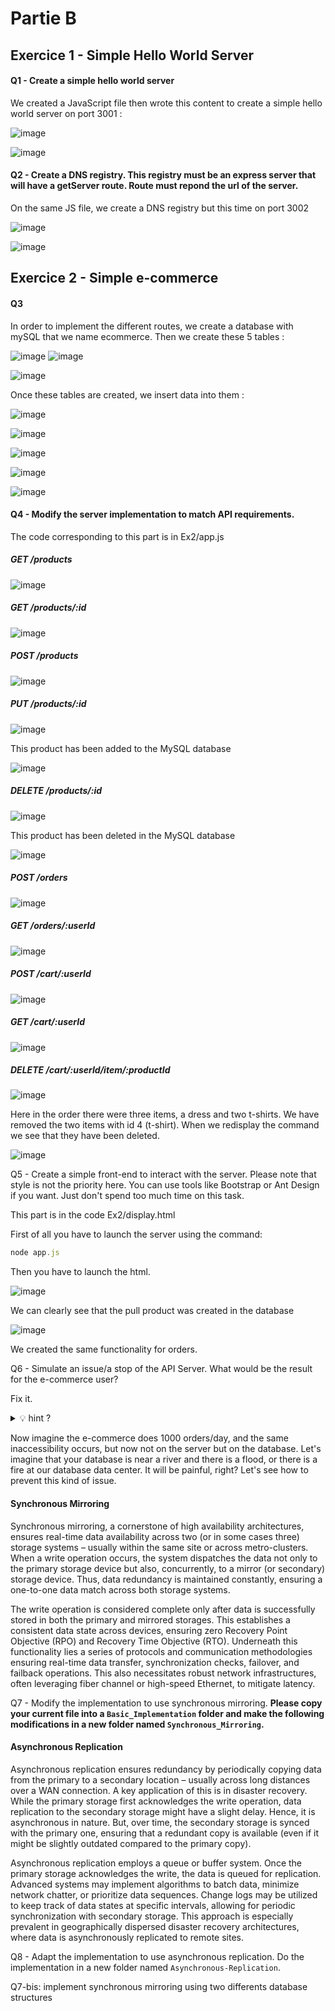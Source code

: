 # Partie B

##  Exercice 1 - Simple Hello World Server

#### Q1 - Create a simple hello world server

We created a JavaScript file then wrote this content to create a simple hello world server on port 3001 :

![image](https://github.com/mariondss/Decentralization_Workshop3/assets/114142047/d2cec9c5-1f30-43d5-8d1b-19666625db8d)

![image](https://github.com/mariondss/Decentralization_Workshop3/assets/114142047/23f521e0-ce95-4150-a7b5-c006455657dc)


#### Q2 - Create a DNS registry. This registry must be an express server that will have a getServer route. Route must repond the url of the server.

On the same JS file, we create a DNS registry but this time on port 3002

![image](https://github.com/mariondss/Decentralization_Workshop3/assets/114142047/f4412f37-1fcd-487a-8cb4-2757fa8d5a23)

![image](https://github.com/mariondss/Decentralization_Workshop3/assets/114142047/3d9e7433-55ee-446f-b303-c098b62d6983)


##  Exercice 2 - Simple e-commerce

#### Q3 
In order to implement the different routes, we create a database with mySQL that we name ecommerce. Then we create these 5 tables : 

![image](https://github.com/mariondss/Decentralization_Workshop3/assets/114142047/6a83df25-0eff-4c42-b8a3-7f9e63e5fccf)
![image](https://github.com/mariondss/Decentralization_Workshop3/assets/114142047/79fb1b90-9bc3-4426-9670-81bd62545ce1)

![image](https://github.com/mariondss/Decentralization_Workshop3/assets/114142047/e7117088-33e9-4fe2-8c5c-be4c29a572a1)

Once these tables are created, we insert data into them :

![image](https://github.com/mariondss/Decentralization_Workshop3/assets/114142047/62470ff3-4ada-4800-897f-e9b442c0d6d9)

![image](https://github.com/mariondss/Decentralization_Workshop3/assets/114142047/dc22ee09-6757-4bec-bb03-cd196f5b7d47)

![image](https://github.com/mariondss/Decentralization_Workshop3/assets/114142047/1e617b30-2455-473a-9ed7-e2c978dcd911)

![image](https://github.com/mariondss/Decentralization_Workshop3/assets/114142047/ecb190bd-0883-4633-baef-e44595f5a571)

![image](https://github.com/mariondss/Decentralization_Workshop3/assets/114142047/07ba1300-1e47-40fe-9d41-9bb40143f492)


#### Q4 - Modify the server implementation to match API requirements.

The code corresponding to this part is in Ex2/app.js

#####  GET /products

![image](https://github.com/mariondss/Decentralization_Workshop3/assets/114142047/60805f25-3272-401e-a292-244dd9df6d0d)


#####  GET /products/:id

![image](https://github.com/mariondss/Decentralization_Workshop3/assets/114142047/9a22c2bd-e508-4d97-8bcd-a772b2c32fff)


#####  POST /products

![image](https://github.com/mariondss/Decentralization_Workshop3/assets/114142047/271e5372-4951-4520-a73f-ff24d5c1270c)


#####  PUT /products/:id

![image](https://github.com/mariondss/Decentralization_Workshop3/assets/114142047/d8ecc14e-906f-403d-973b-487453b09aa0)

This product has been added to the MySQL database

![image](https://github.com/mariondss/Decentralization_Workshop3/assets/114142047/0e4824a9-4b2d-4d5d-bbe3-6fa1302d9be2)


#####  DELETE /products/:id

![image](https://github.com/mariondss/Decentralization_Workshop3/assets/114142047/7a4e9cf0-f3a4-4622-a8c8-37d72d23d4c2)

This product has been deleted in the MySQL database

![image](https://github.com/mariondss/Decentralization_Workshop3/assets/114142047/88621f6e-3fa1-46a8-9dfc-67a6dc6f602b)


#####  POST /orders

![image](https://github.com/mariondss/Decentralization_Workshop3/assets/114142047/a0357c86-4b34-4ed1-9b0c-05c6200e4f72)


#####  GET /orders/:userId

![image](https://github.com/mariondss/Decentralization_Workshop3/assets/114142047/da9484fe-b5e7-4fad-80de-4770c52a27ec)


#####  POST /cart/:userId

![image](https://github.com/mariondss/Decentralization_Workshop3/assets/114142047/d85ba51b-9ab9-4984-bdd7-dbff730bf2ac)


#####  GET /cart/:userId

![image](https://github.com/mariondss/Decentralization_Workshop3/assets/114142047/70360174-709e-42a8-a49a-af4a49d70464)


#####  DELETE /cart/:userId/item/:productId

![image](https://github.com/mariondss/Decentralization_Workshop3/assets/114142047/b39db948-37f1-4106-915f-886719404a68)

Here in the order there were three items, a dress and two t-shirts. We have removed the two items with id 4 (t-shirt). When we redisplay the command we see that they have been deleted.

![image](https://github.com/mariondss/Decentralization_Workshop3/assets/114142047/9109c433-1c4f-4c62-84db-166f56650c90)



Q5 - Create a simple front-end to interact with the server. Please note that style is not the priority here. You can use tools like Bootstrap or Ant Design if you want. Just don't spend too much time on this task.

This part is in the code Ex2/display.html

First of all you have to launch the server using the command: 
```javascript
node app.js
```
Then you have to launch the html.

![image](https://github.com/mariondss/Decentralization_Workshop3/assets/114142047/3b016f2c-4840-47ad-be2e-24077cd27d56)

We can clearly see that the pull product was created in the database

![image](https://github.com/mariondss/Decentralization_Workshop3/assets/114142047/42b0fefe-9327-4947-8d7e-a16a4b06cffd)

We created the same functionality for orders.


Q6 - Simulate an issue/a stop of the API Server. What would be the result for the e-commerce user?

Fix it.
<details>
    <summary>💡 hint ?</summary>
    Modify the DNS.
</details>

Now imagine the e-commerce does 1000 orders/day, and the same inaccessibility occurs, but now not on the server but on the database. Let's imagine that your database is near a river and there is a flood, or there is a fire at our database data center. It will be painful, right? Let's see how to prevent this kind of issue.

#### Synchronous Mirroring

Synchronous mirroring, a cornerstone of high availability architectures, ensures real-time data availability across two (or in some cases three) storage systems – usually within the same site or across metro-clusters. When a write operation occurs, the system dispatches the data not only to the primary storage device but also, concurrently, to a mirror (or secondary) storage device. Thus, data redundancy is maintained constantly, ensuring a one-to-one data match across both storage systems.

The write operation is considered complete only after data is successfully stored in both the primary and mirrored storages. This establishes a consistent data state across devices, ensuring zero Recovery Point Objective (RPO) and Recovery Time Objective (RTO). Underneath this functionality lies a series of protocols and communication methodologies ensuring real-time data transfer, synchronization checks, failover, and failback operations. This also necessitates robust network infrastructures, often leveraging fiber channel or high-speed Ethernet, to mitigate latency.

Q7 - Modify the implementation to use synchronous mirroring. **Please copy your current file into a `Basic_Implementation` folder and make the following modifications in a new folder named `Synchronous_Mirroring`.**

#### Asynchronous Replication

Asynchronous replication ensures redundancy by periodically copying data from the primary to a secondary location – usually across long distances over a WAN connection. A key application of this is in disaster recovery. While the primary storage first acknowledges the write operation, data replication to the secondary storage might have a slight delay. Hence, it is asynchronous in nature. But, over time, the secondary storage is synced with the primary one, ensuring that a redundant copy is available (even if it might be slightly outdated compared to the primary copy).

Asynchronous replication employs a queue or buffer system. Once the primary storage acknowledges the write, the data is queued for replication. Advanced systems may implement algorithms to batch data, minimize network chatter, or prioritize data sequences. Change logs may be utilized to keep track of data states at specific intervals, allowing for periodic synchronization with secondary storage. This approach is especially prevalent in geographically dispersed disaster recovery architectures, where data is asynchronously replicated to remote sites.

Q8 - Adapt the implementation to use asynchronous replication. Do the implementation in a new folder named `Asynchronous-Replication`.


Q7-bis: implement synchronous mirroring using two differents database structures
